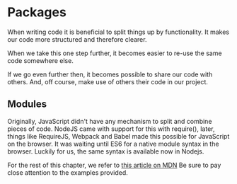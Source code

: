 # Packages

When writing code it is beneficial to split things up by functionality. It makes our code more structured and therefore clearer.

When we take this one step further, it becomes easier to re-use the same code somewhere else.

If we go even further then, it becomes possible to share our code with others. And, off course, make use of others their code in our project.

## Modules

Originally, JavaScript didn't have any mechanism to split and combine pieces of code. NodeJS came with support for this with require(), later, things like RequireJS, Webpack and Babel made this possible for JavaScript on the browser.
It was waiting until ES6 for a native module syntax in the browser. Luckily for us, the same syntax is available now in Nodejs.

For the rest of this chapter, we refer to [this article on MDN](https://developer.mozilla.org/en-US/docs/Web/JavaScript/Guide/Modules) Be sure to pay close attention to the examples provided.
